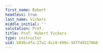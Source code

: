 ```yaml
---
first_name: Robert
headless: true
last_name: Vickers
middle_initial: ''
salutation: Prof.
title: Prof. Robert Vickers
type: instructor
uid: b846cdfa-27a1-4cc8-890c-34ffd45170b8
---
```

